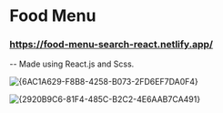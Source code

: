 # Food Menu
### https://food-menu-search-react.netlify.app/

-- Made using React.js and Scss.

![{6AC1A629-F8B8-4258-B073-2FD6EF7DA0F4}](https://github.com/user-attachments/assets/54463904-f565-40f5-bcb9-f8eaf52f93be)

![{2920B9C6-81F4-485C-B2C2-4E6AAB7CA491}](https://github.com/user-attachments/assets/ef5af17a-b864-48fa-9d89-ef906c0ecbe3)

